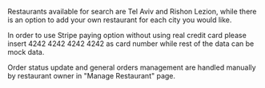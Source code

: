 
Restaurants available for search are Tel Aviv and Rishon Lezion, while there is an option to add your own restaurant for each city you would like.

In order to use Stripe paying option without using real credit card please insert 4242 4242 4242 4242 as card number while rest of the data can be mock data.

Order status update and general orders management are handled manually by restaurant owner in "Manage Restaurant" page.
